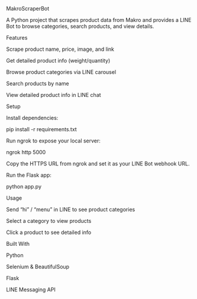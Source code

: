 MakroScraperBot

A Python project that scrapes product data from Makro and provides a LINE Bot to browse categories, search products, and view details.

Features

Scrape product name, price, image, and link

Get detailed product info (weight/quantity)

Browse product categories via LINE carousel

Search products by name

View detailed product info in LINE chat

Setup

Install dependencies:

pip install -r requirements.txt


Run ngrok to expose your local server:

ngrok http 5000


Copy the HTTPS URL from ngrok and set it as your LINE Bot webhook URL.

Run the Flask app:

python app.py

Usage

Send “hi” / “menu” in LINE to see product categories

Select a category to view products

Click a product to see detailed info

Built With

Python

Selenium & BeautifulSoup

Flask

LINE Messaging API
